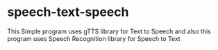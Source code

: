 # speech-text-speech
This Simple program uses gTTS library for Text to Speech and also this program uses Speech Recognition library for Speech to Text 
